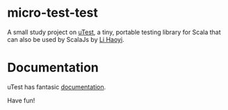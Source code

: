 # micro-test-test
A small study project on [uTest](https://github.com/lihaoyi/utest), a tiny, portable testing library for Scala that can also be used by ScalaJs by [Li Haoyi](https://github.com/lihaoyi).

# Documentation
uTest has fantasic [documentation](https://github.com/lihaoyi/utest).

Have fun!    